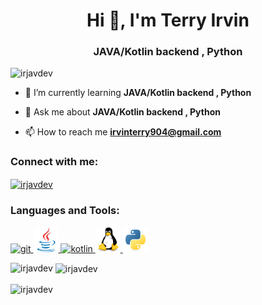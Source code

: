 <h1 align="center">Hi 👋, I'm Terry Irvin</h1>
<h3 align="center">JAVA/Kotlin backend , Python</h3>

<p align="left"> <img src="https://komarev.com/ghpvc/?username=irjavdev&label=Profile%20views&color=0e75b6&style=flat" alt="irjavdev" /> </p>

- 🌱 I’m currently learning **JAVA/Kotlin backend , Python**

- 💬 Ask me about **JAVA/Kotlin backend , Python**

- 📫 How to reach me **irvinterry904@gmail.com**

<h3 align="left">Connect with me:</h3>
<p align="left">
<a href="https://dev.to/irjavdev" target="blank"><img align="center" src="https://raw.githubusercontent.com/rahuldkjain/github-profile-readme-generator/master/src/images/icons/Social/devto.svg" alt="irjavdev" height="30" width="40" /></a>
</p>

<h3 align="left">Languages and Tools:</h3>
<p align="left"> <a href="https://git-scm.com/" target="_blank" rel="noreferrer"> <img src="https://www.vectorlogo.zone/logos/git-scm/git-scm-icon.svg" alt="git" width="40" height="40"/> </a> <a href="https://www.java.com" target="_blank" rel="noreferrer"> <img src="https://raw.githubusercontent.com/devicons/devicon/master/icons/java/java-original.svg" alt="java" width="40" height="40"/> </a> <a href="https://kotlinlang.org" target="_blank" rel="noreferrer"> <img src="https://www.vectorlogo.zone/logos/kotlinlang/kotlinlang-icon.svg" alt="kotlin" width="40" height="40"/> </a> <a href="https://www.linux.org/" target="_blank" rel="noreferrer"> <img src="https://raw.githubusercontent.com/devicons/devicon/master/icons/linux/linux-original.svg" alt="linux" width="40" height="40"/> </a> <a href="https://www.python.org" target="_blank" rel="noreferrer"> <img src="https://raw.githubusercontent.com/devicons/devicon/master/icons/python/python-original.svg" alt="python" width="40" height="40"/> </a> </p>

<p><img align="left" src="https://github-readme-stats.vercel.app/api/top-langs?username=irjavdev&show_icons=true&locale=en&layout=compact" alt="irjavdev" /></p>

<p>&nbsp;<img align="center" src="https://github-readme-stats.vercel.app/api?username=irjavdev&show_icons=true&locale=en" alt="irjavdev" /></p>

<p><img align="center" src="https://github-readme-streak-stats.herokuapp.com/?user=irjavdev&" alt="irjavdev" /></p>
